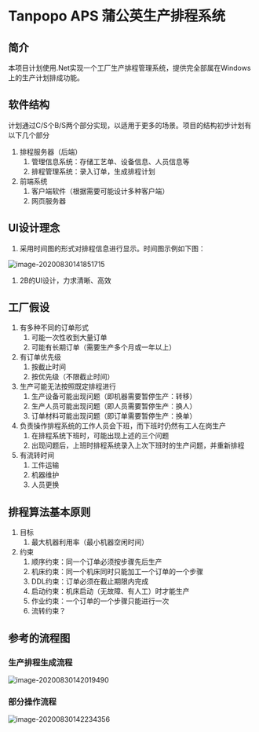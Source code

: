 # Tanpopo APS 蒲公英生产排程系统

## 简介

本项目计划使用.Net实现一个工厂生产排程管理系统，提供完全部属在Windows上的生产计划排成功能。

## 软件结构

计划通过C/S个B/S两个部分实现，以适用于更多的场景。项目的结构初步计划有以下几个部分

1. 排程服务器（后端）
   1. 管理信息系统：存储工艺单、设备信息、人员信息等
   2. 排程管理系统：录入订单，生成排程计划
2. 前端系统
   1. 客户端软件（根据需要可能设计多种客户端）
   2. 网页服务器

## UI设计理念

1. 采用时间图的形式对排程信息进行显示。时间图示例如下图：

![image-20200830141851715](/Users/lijunting/Desktop/未命名文件夹/image-20200830141851715.png)

1. 2B的UI设计，力求清晰、高效

## 工厂假设

1. 有多种不同的订单形式
   1. 可能一次性收到大量订单
   2. 可能有长期订单（需要生产多个月或一年以上）
2. 有订单优先级
   1. 按截止时间
   2. 按优先级（不限截止时间）
3. 生产可能无法按照既定排程进行
   1. 生产设备可能出现问题（即机器需要暂停生产：转移）
   2. 生产人员可能出现问题（即人员需要暂停生产：换人）
   3. 订单材料可能出现问题（即订单需要暂停生产：换单）
4. 负责操作排程系统的工作人员会下班，而下班时仍然有工人在岗生产
   1. 在排程系统下班时，可能出现上述的三个问题
   2. 出现问题后，上班时排程系统录入上次下班时的生产问题，并重新排程
5. 有流转时间
   1. 工件运输
   2. 机器维护
   3. 人员更换

## 排程算法基本原则

1. 目标
   1. 最大机器利用率（最小机器空闲时间）
2. 约束
   1. 顺序约束：同一个订单必须按步骤先后生产
   2. 机床约束：同一个机床同时只能加工一个订单的一个步骤
   3. DDL约束：订单必须在截止期限内完成
   4. 启动约束：机床启动（无故障、有人工）时才能生产
   5. 作业约束：一个订单的一个步骤只能进行一次
   6. 流转约束？



## 参考的流程图

### 生产排程生成流程

![image-20200830142019490](/Users/lijunting/Desktop/未命名文件夹/image-20200830142019490.png)

### 部分操作流程

![image-20200830142234356](/Users/lijunting/Desktop/未命名文件夹/image-20200830142234356.png)